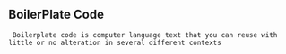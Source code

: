  ## BoilerPlate Code
     Boilerplate code is computer language text that you can reuse with little or no alteration in several different contexts
